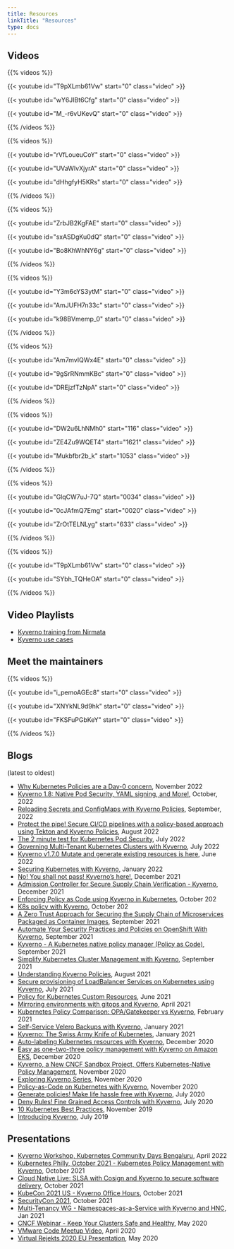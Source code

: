 ```yaml
---
title: Resources
linkTitle: "Resources"
type: docs
---
```


## Videos

{{% videos %}}

{{< youtube id="T9pXLmb61Vw" start="0" class="video" >}}

{{< youtube id="wY6JIBt6Cfg" start="0" class="video" >}}

{{< youtube id="M_-r6vUKevQ" start="0" class="video" >}}

{{% /videos %}}

{{% videos %}}

{{< youtube id="rVfLoueuCoY" start="0" class="video" >}}

{{< youtube id="UVaWIvXjyrA" start="0" class="video" >}}

{{< youtube id="dHhgfyH5KRs" start="0" class="video" >}}

{{% /videos %}}

{{% videos %}}

{{< youtube id="ZrbJB2KgFAE" start="0" class="video" >}}

{{< youtube id="sxASDgKu0dQ" start="0" class="video" >}}

{{< youtube id="Bo8KhWhNY6g" start="0" class="video" >}}

{{% /videos %}}


{{% videos %}}

{{< youtube id="Y3m6cYS3ytM" start="0" class="video" >}}

{{< youtube id="AmJUFH7n33c" start="0" class="video" >}}

{{< youtube id="k98BVmemp_0" start="0" class="video" >}}

{{% /videos %}}


{{% videos %}}

{{< youtube id="Am7mvIQWx4E" start="0" class="video" >}}

{{< youtube id="9gSrRNmmKBc" start="0" class="video" >}}

{{< youtube id="DREjzfTzNpA" start="0" class="video" >}}


{{% /videos %}}

{{% videos %}}

{{< youtube id="DW2u6LhNMh0" start="116" class="video" >}}

{{< youtube id="ZE4Zu9WQET4" start="1621" class="video" >}}

{{< youtube id="Mukbfbr2b_k" start="1053" class="video" >}}

{{% /videos %}}


{{% videos %}}

{{< youtube id="GlqCW7uJ-7Q" start="0034" class="video" >}}

{{< youtube id="0cJAfmQ7Emg" start="0020" class="video" >}}

{{< youtube id="ZrOtTELNLyg" start="633" class="video" >}}

{{% /videos %}}

{{% videos %}}

{{< youtube id="T9pXLmb61Vw" start="0" class="video" >}}

{{< youtube id="SYbh_TQHeOA" start="0" class="video" >}}

{{% /videos %}}

## Video Playlists

- <a href="https://www.youtube.com/playlist?list=PLgEqb619wcz-56b1PEctELLtNTYGdb2NP" target="_blank">Kyverno training from Nirmata</a>
- <a href="https://www.youtube.com/playlist?list=PLgEqb619wcz_tuBt9K6gRunpnUPqbPQAb" target="_blank">Kyverno use cases</a>

## Meet the maintainers

{{% videos %}}

{{< youtube id="i_pemoAGEc8" start="0" class="video" >}}

{{< youtube id="XNYkNL9d9hk" start="0" class="video" >}}

{{< youtube id="FKSFuPGbKeY" start="0" class="video" >}}

{{% /videos %}}

## Blogs

(latest to oldest)

- <a href="https://nirmata.com/kubernetes-policies-should-be-a-day-0-concern/" target="_blank">Why Kubernetes Policies are a Day-0 concern</a>, November 2022
- <a href="https://nirmata.com/kyverno-v1-8-0-native-pod-security-yaml-signing-and-more/" target="_blank">Kyverno 1.8: Native Pod Security, YAML signing, and More!</a>, October, 2022
- <a href="https://nirmata.com/reloading-secrets-and-configmaps-with-kyverno/" target="_blank">Reloading Secrets and ConfigMaps with Kyverno Policies</a>, September, 2022
- <a href="https://nirmata.com/protect-the-pipe-secure-ci-cd-pipelines-with-a-policy-based-approach-using-tekton-and-kyverno/" target="_blank">Protect the pipe! Secure CI/CD pipelines with a policy-based approach using Tekton and Kyverno Policies</a>, August 2022
- <a href="https://nirmata.com/the-2-minute-test-for-kubernetes-pod-security/" target="_blank">The 2 minute test for Kubernetes Pod Security</a>, July 2022
- <a href="https://medium.com/compass-true-north/governing-multi-tenant-kubernetes-clusters-with-kyverno-3e11ba4a64ad" target="_blank">Governing Multi-Tenant Kubernetes Clusters with Kyverno</a>, July 2022
- <a href="https://nirmata.com/2022/06/03/kyverno-v1-7-0-mutate-and-generate-existing-resources-is-here/" target="_blank">Kyverno v1.7.0 Mutate and generate existing resources is here</a>, June 2022
- <a href="https://cloudyuga.guru/hands_on_lab/kyverno-introduction/" target="_blank">Securing Kubernetes with Kyverno</a>, January 2022
- <a href="https://medium.com/@ul_Timate/no-you-shall-not-pass-kyvernos-here-def1d376a4f8" target="_blank">No! You shall not pass! Kyverno’s here!</a>, December 2021
- <a href="https://boxboat.com/2021/12/06/secure-supply-chains-kyverno/" target="_blank">Admission Controller for Secure Supply Chain Verification - Kyverno</a>, December 2021
- <a href="https://dev.to/aws-builders/enforcing-policy-as-code-using-kyverno-in-kubernetes-3epk" target="_blank">Enforcing Policy as Code using Kyverno in Kubernetes</a>, October 202
- <a href="https://www.blakyaks.com/resources/k8s-policy-with-kyverno" target="_blank">K8s policy with Kyverno</a>, October 202
- <a href="https://gkovan.medium.com/a-zero-trust-approach-for-securing-the-supply-chain-of-microservices-packaged-as-container-images-89d2f5b7293b" target="_blank">A Zero Trust Approach for Securing the Supply Chain of Microservices Packaged as Container Images</a>, September 2021
- <a href="https://cloud.redhat.com/blog/automate-your-security-practices-and-policies-on-openshift-with-kyverno" target="_blank">Automate Your Security Practices and Policies on OpenShift With Kyverno</a>, September 2021
- <a href="https://blog.mimacom.com/kyverno/" target="_blank">Kyverno - A Kubernetes native policy manager (Policy as Code)</a>, September 2021
- <a href="https://movi.hashnode.dev/simplify-kubernetes-cluster-management-with-kyverno-ckt6yxjqy0duy95s14groe7h4" target="_blank">Simplify Kubernetes Cluster Management with Kyverno</a>, September 2021
- <a href="https://medium.com/@shubhampalriwala/understanding-kyverno-policies-7e2d8651d7b1" target="_blank">Understanding Kyverno Policies</a>, August 2021
- <a href="https://lambda.grofers.com/secure-provisioning-of-loadbalancer-services-on-kubernetes-using-kyverno-2cdf5e30d296" target="_blank">Secure provisioning of LoadBalancer Services on Kubernetes using Kyverno</a>, July 2021
- <a href="https://neonmirrors.net/post/2021-06/policy-k8s-customresources/" target="_blank">Policy for Kubernetes Custom Resources</a>, June 2021
- <a href="https://gimlet.io/blog/mirroring-environments-with-gitops-and-kyverno/" target="_blank">Mirroring environments with gitops and Kyverno</a>, April 2021
- <a href="https://neonmirrors.net/post/2021-02/kubernetes-policy-comparison-opa-gatekeeper-vs-kyverno/" target="_blank">Kubernetes Policy Comparison: OPA/Gatekeeper vs Kyverno</a>, February 2021
- <a href="https://nirmata.com/2021/01/24/self-service-velero-backups-with-kyverno/" target="_blank">Self-Service Velero Backups with Kyverno</a>, January 2021
- <a href="https://neonmirrors.net/post/2021-01/kyverno-the-swiss-army-knife-of-kubernetes/" target="_blank">Kyverno: The Swiss Army Knife of Kubernetes</a>, January 2021
- <a href="https://www.cncf.io/blog/2020/12/30/auto-labeling-kubernetes-resources-with-kyverno/" target="_blank">Auto-labeling Kubernetes resources with Kyverno</a>, December 2020
- <a href="https://aws.amazon.com/blogs/containers/easy-as-one-two-three-policy-management-with-kyverno-on-amazon-eks/" target="_blank">Easy as one-two-three policy management with Kyverno on Amazon EKS</a>, December 2020
- <a href="https://thenewstack.io/kyverno-a-new-cncf-sandbox-project-offers-kubernetes-native-policy-management/" target="_blank">Kyverno, a New CNCF Sandbox Project, Offers Kubernetes-Native Policy Management</a>, November 2020
- <a href="https://neonmirrors.net/post/2020-11/exploring-kyverno-intro/" target="_blank">Exploring Kyverno Series</a>, November 2020
- <a href="https://medium.com/better-programming/policy-as-code-on-kubernetes-with-kyverno-b144749f144" target="_blank">Policy-as-Code on Kubernetes with Kyverno</a>, November 2020
- <a href="https://dev.to/evalsocket/generate-polices-make-kubernetes-life-hassle-free-with-kyverno-45hf" target="_blank">Generate policies! Make life hassle free with Kyverno</a>, July 2020
- <a href="https://medium.com/@shutting06/deny-rules-fine-grained-kubernetes-access-controls-with-kyverno-88eaffb7bc6" target="_blank">Deny Rules! Fine Grained Access Controls with Kyverno</a>, July 2020
- <a href="https://thenewstack.io/10-kubernetes-best-practices-you-can-easily-apply-to-your-clusters/" target="_blank">10 Kubernetes Best Practices</a>, November 2019
- <a href="https://nirmata.com/2019/07/11/managing-kubernetes-configuration-with-policies/" target="_blank">Introducing Kyverno</a>, July 2019

## Presentations

- <a href="https://docs.google.com/presentation/d/1mw09tclej3lQAWzebhXCXS2z2q9j4Edf/edit?usp=sharing&]ouid=112353473651856718940&rtpof=true&sd=true" target="_blank">Kyverno Workshop, Kubernetes Community Days Bengaluru</a>, April 2022
- <a href="https://www.youtube.com/watch?v=Am7mvIQWx4E" target="_blank">Kubernetes Philly, October 2021 - Kubernetes Policy Management with Kyverno</a>, October 2021
- <a href="https://www.cncf.io/online-programs/cloud-native-live-slsa-with-cosign-and-kyverno-to-secure-software-delivery/" target="_blank">Cloud Native Live: SLSA with Cosign and Kyverno to secure software delivery</a>, October 2021
- <a href="https://docs.google.com/presentation/d/1mw09tclej3lQAWzebhXCXS2z2q9j4Edf/" target="_blank">KubeCon 2021 US - Kyverno Office Hours</a>, October 2021
- <a href="https://docs.google.com/presentation/d/1l2ROwl3VGk-6h-jHNA0eP1el7fK8NRM6/edit?usp=sharing&ouid=112353473651856718940&rtpof=true&sd=true" target="_blank">SecurityCon 2021</a>, October 2021
- <a href="https://youtu.be/xICR6Zxs7js?t=464" target="_blank">Multi-Tenancy WG - Namespaces-as-a-Service with Kyverno and HNC</a>, Jan 2021
- <a href="https://www.cncf.io/webinars/how-to-keep-your-clusters-safe-and-healthy/" target="_blank">CNCF Webinar - Keep Your Clusters Safe and Healthy</a>, May 2020
- <a href="https://www.youtube.com/watch?v=mgEmTvLytb0" target="_blank">VMware Code Meetup Video</a>, April 2020
- <a href="https://www.youtube.com/watch?v=caFMtSg4A6I" target="_blank">Virtual Rejekts 2020 EU Presentation</a>, May 2020
